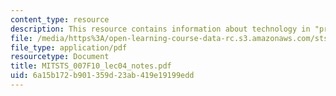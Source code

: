 ```yaml
---
content_type: resource
description: This resource contains information about technology in "prehistory".
file: /media/https%3A/open-learning-course-data-rc.s3.amazonaws.com/sts-007-technology-in-history-fall-2010/6a15b172b901359d23ab419e19199edd_MITSTS_007F10_lec04_notes.pdf
file_type: application/pdf
resourcetype: Document
title: MITSTS_007F10_lec04_notes.pdf
uid: 6a15b172-b901-359d-23ab-419e19199edd
---
```

